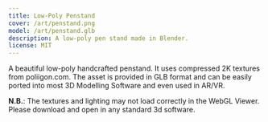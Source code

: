 ```yaml
---
title: Low-Poly Penstand
cover: /art/penstand.png
model: /art/penstand.glb
description: A low-poly pen stand made in Blender.
license: MIT
---
```


A beautiful low-poly handcrafted penstand. It uses compressed 2K textures from poliigon.com. The asset is provided in GLB format and can be easily ported into most 3D Modelling Software and even used in AR/VR.

**N.B.**: The textures and lighting may not load correctly in the WebGL Viewer. Please download and open in any standard 3d software.
